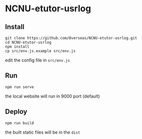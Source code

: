 # NCNU-etutor-usrlog


## Install
```
git clone https://github.com/0verseas/NCNU-etutor-usrlog.git
cd NCNU-etutor-usrlog
npm install
cp src/env.js.example src/env.js
```
edit the config file in `src/env.js`

## Run
```
npm run serve
```
the local website will run in 9000 port (default)

## Deploy
```
npm run build
```
the built static files will be in the `dist`

